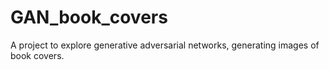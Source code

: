 # GAN_book_covers
A project to explore generative adversarial networks, generating images of book covers.
